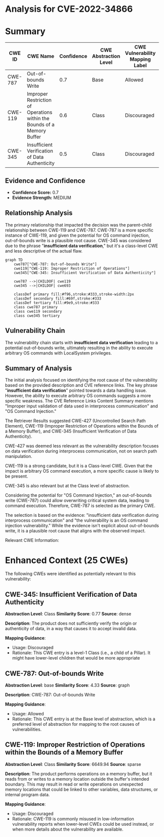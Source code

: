 # Analysis for CVE-2022-34866

# Summary
| CWE ID | CWE Name | Confidence | CWE Abstraction Level | CWE Vulnerability Mapping Label | CWE-Vulnerability Mapping Notes |
|---|---|---|---|---|---|
| CWE-787 | Out-of-bounds Write | 0.7 | Base | Allowed | Primary CWE |
| CWE-119 | Improper Restriction of Operations within the Bounds of a Memory Buffer | 0.6 | Class | Discouraged | Secondary Candidate |
| CWE-345 | Insufficient Verification of Data Authenticity | 0.5 | Class | Discouraged | Secondary Candidate |

## Evidence and Confidence

*   **Confidence Score:** 0.7
*   **Evidence Strength:** MEDIUM

## Relationship Analysis
The primary relationship that impacted the decision was the parent-child relationship between CWE-119 and CWE-787. CWE-787 is a more specific instance of CWE-119, and given the potential for OS command injection, out-of-bounds write is a plausible root cause. CWE-345 was considered due to the phrase "**insufficient data verification**," but it's a class-level CWE and less descriptive of the actual flaw.

```mermaid
graph TD
    cwe787["CWE-787: Out-of-bounds Write"]
    cwe119["CWE-119: Improper Restriction of Operations"]
    cwe345["CWE-345: Insufficient Verification of Data Authenticity"]
    
    cwe787 -->|CHILDOF| cwe119
    cwe345 -->|CHILDOF| cwe693

    classDef primary fill:#f96,stroke:#333,stroke-width:2px
    classDef secondary fill:#69f,stroke:#333
    classDef tertiary fill:#9e9,stroke:#333
    class cwe787 primary
    class cwe119 secondary
    class cwe345 tertiary
```

## Vulnerability Chain
The vulnerability chain starts with **insufficient data verification** leading to a potential out-of-bounds write, ultimately resulting in the ability to execute arbitrary OS commands with LocalSystem privileges.

## Summary of Analysis
The initial analysis focused on identifying the root cause of the vulnerability based on the provided description and CVE reference links. The key phrase "**insufficient data verification**" pointed towards a data handling issue. However, the ability to execute arbitrary OS commands suggests a more specific weakness. The CVE Reference Links Content Summary mentions "Improper input validation of data used in interprocess communication" and "OS Command Injection."

The Retriever Results suggested CWE-427 (Uncontrolled Search Path Element), CWE-119 (Improper Restriction of Operations within the Bounds of a Memory Buffer), and CWE-345 (Insufficient Verification of Data Authenticity).

CWE-427 was deemed less relevant as the vulnerability description focuses on data verification during interprocess communication, not on search path manipulation.

CWE-119 is a strong candidate, but it is a Class-level CWE. Given that the impact is arbitrary OS command execution, a more specific cause is likely to be present.

CWE-345 is also relevant but at the Class level of abstraction.

Considering the potential for "OS Command Injection," an out-of-bounds write (CWE-787) could allow overwriting critical system data, leading to command execution. Therefore, CWE-787 is selected as the primary CWE.

The selection is based on the evidence: "insufficient data verification during interprocess communication" and "the vulnerability is an OS command injection vulnerability." While the evidence isn't explicit about out-of-bounds write, it is a plausible root cause that aligns with the observed impact.

Relevant CWE Information:

# Enhanced Context (25 CWEs)
The following CWEs were identified as potentially relevant to this vulnerability:

## CWE-345: Insufficient Verification of Data Authenticity
**Abstraction Level**: Class
**Similarity Score**: 0.77
**Source**: dense

**Description**:
The product does not sufficiently verify the origin or authenticity of data, in a way that causes it to accept invalid data.

**Mapping Guidance**:
- Usage: Discouraged
- Rationale: This CWE entry is a level-1 Class (i.e., a child of a Pillar). It might have lower-level children that would be more appropriate

## CWE-787: Out-of-bounds Write
**Abstraction Level**: base
**Similarity Score**: 4.33
**Source**: graph

**Description**:
CWE-787: Out-of-bounds Write

**Mapping Guidance**:
- Usage: Allowed
- Rationale: This CWE entry is at the Base level of abstraction, which is a preferred level of abstraction for mapping to the root causes of vulnerabilities.

## CWE-119: Improper Restriction of Operations within the Bounds of a Memory Buffer
**Abstraction Level**: Class
**Similarity Score**: 6649.94
**Source**: sparse

**Description**:
The product performs operations on a memory buffer, but it reads from or writes to a memory location outside the buffer's intended boundary. This may result in read or write operations on unexpected memory locations that could be linked to other variables, data structures, or internal program data.

**Mapping Guidance**:
- Usage: Discouraged
- Rationale: CWE-119 is commonly misused in low-information vulnerability reports when lower-level CWEs could be used instead, or when more details about the vulnerability are available.